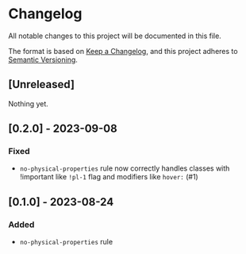 # Changelog

All notable changes to this project will be documented in this file.

The format is based on [Keep a Changelog](https://keepachangelog.com/en/1.0.0/),
and this project adheres to [Semantic Versioning](https://semver.org/spec/v2.0.0.html).

## [Unreleased]

Nothing yet.

## [0.2.0] - 2023-09-08

### Fixed

- `no-physical-properties` rule now correctly handles classes with !important like `!pl-1` flag and modifiers like `hover:` (#1)

## [0.1.0] - 2023-08-24

### Added

- `no-physical-properties` rule